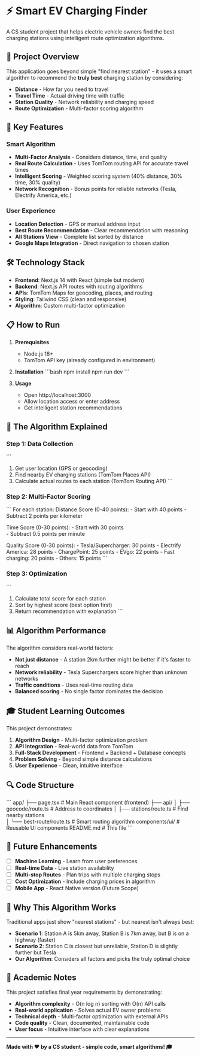 # ⚡ Smart EV Charging Finder

A CS student project that helps electric vehicle owners find the best charging stations using intelligent route optimization algorithms.

## 🎯 Project Overview

This application goes beyond simple "find nearest station" - it uses a smart algorithm to recommend the **truly best** charging station by considering:

- **Distance** - How far you need to travel
- **Travel Time** - Actual driving time with traffic
- **Station Quality** - Network reliability and charging speed
- **Route Optimization** - Multi-factor scoring algorithm

## 🚀 Key Features

### Smart Algorithm
- **Multi-Factor Analysis** - Considers distance, time, and quality
- **Real Route Calculation** - Uses TomTom routing API for accurate travel times
- **Intelligent Scoring** - Weighted scoring system (40% distance, 30% time, 30% quality)
- **Network Recognition** - Bonus points for reliable networks (Tesla, Electrify America, etc.)

### User Experience
- **Location Detection** - GPS or manual address input
- **Best Route Recommendation** - Clear recommendation with reasoning
- **All Stations View** - Complete list sorted by distance
- **Google Maps Integration** - Direct navigation to chosen station

## 🛠️ Technology Stack

- **Frontend**: Next.js 14 with React (simple but modern)
- **Backend**: Next.js API routes with routing algorithms
- **APIs**: TomTom Maps for geocoding, places, and routing
- **Styling**: Tailwind CSS (clean and responsive)
- **Algorithm**: Custom multi-factor optimization

## 📋 How to Run

1. **Prerequisites**
   - Node.js 18+
   - TomTom API key (already configured in environment)

2. **Installation**
   \`\`\`bash
   npm install
   npm run dev
   \`\`\`

3. **Usage**
   - Open http://localhost:3000
   - Allow location access or enter address
   - Get intelligent station recommendations

## 🧠 The Algorithm Explained

### Step 1: Data Collection
\`\`\`
1. Get user location (GPS or geocoding)
2. Find nearby EV charging stations (TomTom Places API)
3. Calculate actual routes to each station (TomTom Routing API)
\`\`\`

### Step 2: Multi-Factor Scoring
\`\`\`
For each station:
  Distance Score (0-40 points):
    - Start with 40 points
    - Subtract 2 points per kilometer
    
  Time Score (0-30 points):
    - Start with 30 points  
    - Subtract 0.5 points per minute
    
  Quality Score (0-30 points):
    - Tesla/Supercharger: 30 points
    - Electrify America: 28 points
    - ChargePoint: 25 points
    - EVgo: 22 points
    - Fast charging: 20 points
    - Others: 15 points
\`\`\`

### Step 3: Optimization
\`\`\`
1. Calculate total score for each station
2. Sort by highest score (best option first)
3. Return recommendation with explanation
\`\`\`

## 📊 Algorithm Performance

The algorithm considers real-world factors:

- **Not just distance** - A station 2km further might be better if it's faster to reach
- **Network reliability** - Tesla Superchargers score higher than unknown networks  
- **Traffic conditions** - Uses real-time routing data
- **Balanced scoring** - No single factor dominates the decision

## 🎓 Student Learning Outcomes

This project demonstrates:

1. **Algorithm Design** - Multi-factor optimization problem
2. **API Integration** - Real-world data from TomTom
3. **Full-Stack Development** - Frontend + Backend + Database concepts
4. **Problem Solving** - Beyond simple distance calculations
5. **User Experience** - Clean, intuitive interface

## 🔍 Code Structure

\`\`\`
app/
├── page.tsx                 # Main React component (frontend)
├── api/
│   ├── geocode/route.ts     # Address to coordinates
│   ├── stations/route.ts    # Find nearby stations  
│   └── best-route/route.ts  # Smart routing algorithm
components/ui/               # Reusable UI components
README.md                    # This file
\`\`\`

## 🚀 Future Enhancements

- [ ] **Machine Learning** - Learn from user preferences
- [ ] **Real-time Data** - Live station availability
- [ ] **Multi-stop Routes** - Plan trips with multiple charging stops
- [ ] **Cost Optimization** - Include charging prices in algorithm
- [ ] **Mobile App** - React Native version (Future Scope)

## 🎯 Why This Algorithm Works

Traditional apps just show "nearest stations" - but nearest isn't always best:

- **Scenario 1**: Station A is 5km away, Station B is 7km away, but B is on a highway (faster)
- **Scenario 2**: Station C is closest but unreliable, Station D is slightly further but Tesla
- **Our Algorithm**: Considers all factors and picks the truly optimal choice

## 📝 Academic Notes

This project satisfies final year requirements by demonstrating:

- **Algorithm complexity** - O(n log n) sorting with O(n) API calls
- **Real-world application** - Solves actual EV owner problems  
- **Technical depth** - Multi-factor optimization with external APIs
- **Code quality** - Clean, documented, maintainable code
- **User focus** - Intuitive interface with clear explanations

---

**Made with ❤️ by a CS student - simple code, smart algorithms! 🎓**
